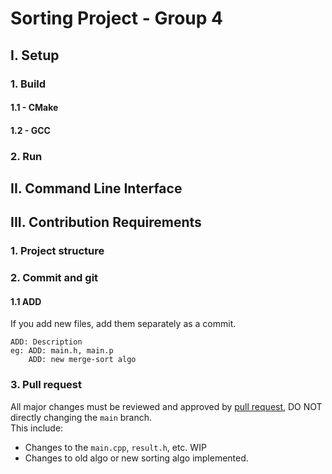 # Sorting Project - Group 4
## I. Setup
### 1. Build
#### 1.1 - CMake
#### 1.2 - GCC
### 2. Run
## II. Command Line Interface
## III. Contribution Requirements
### 1. Project structure
### 2. Commit and git
#### 1.1 ADD
If you add new files, add them separately as a commit.
```
ADD: Description 
eg: ADD: main.h, main.p
    ADD: new merge-sort algo
```

### 3. Pull request
All major changes must be reviewed and approved by [pull request](https://github.com/fit-k23/sorting_group_project/pulls), DO NOT directly changing the `main` branch.<br>
This include:
- Changes to the `main.cpp`, `result.h`, etc. WIP
- Changes to old algo or new sorting algo implemented.